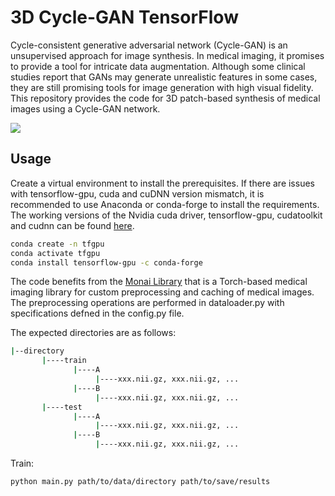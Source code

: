 # 3D Cycle-GAN TensorFlow

Cycle-consistent generative adversarial network (Cycle-GAN) is an unsupervised approach for image synthesis. In medical imaging, it promises to provide a tool for intricate data augmentation. Although some clinical studies report that GANs may generate unrealistic features in some cases, they are still promising tools for image generation with high visual fidelity. This repository provides the code for 3D patch-based synthesis of medical images using a Cycle-GAN network. 

![](https://github.com/rekalantar/CycleGAN3D_Tensorflow/blob/main/images/contrastremoval.gif)

## Usage
Create a virtual environment to install the prerequisites. If there are issues with tensorflow-gpu, cuda and cuDNN version mismatch, it is recommended to use Anaconda or conda-forge to install the requirements. The working versions of the Nvidia cuda driver, tensorflow-gpu, cudatoolkit and cudnn can be found [here](https://medium.com/@rekalantar/gpu-enabled-tensorflow-pytorch-setup-without-manually-installing-cuda-and-cudnn-conda-forge-52cf43b6ddd6). 

```bash
conda create -n tfgpu
conda activate tfgpu
conda install tensorflow-gpu -c conda-forge
```

The code benefits from the [Monai Library](https://monai.io/) that is a Torch-based medical imaging library for custom preprocessing and caching of medical images. The preprocessing operations are performed in dataloader.py with specifications defned in the config.py file. 

The expected directories are as follows:

```bash
|--directory
       |----train
              |----A
                   |----xxx.nii.gz, xxx.nii.gz, ...
              |----B
                   |----xxx.nii.gz, xxx.nii.gz, ...
       |----test
              |----A
                   |----xxx.nii.gz, xxx.nii.gz, ...
              |----B
                   |----xxx.nii.gz, xxx.nii.gz, ...
```

Train:
```bash
python main.py path/to/data/directory path/to/save/results
```

